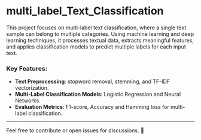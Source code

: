 # multi_label_Text_Classification
This project focuses on multi-label text classification, where a single text sample can belong to multiple categories. Using machine learning and deep learning techniques, it processes textual data, extracts meaningful features, and applies classification models to predict multiple labels for each input text.

### **Key Features:**
- **Text Preprocessing**: stopword removal, stemming, and TF-IDF vectorization.
- **Multi-Label Classification Models**: Logistic Regression and Neural Networks.
- **Evaluation Metrics**: F1-score, Accuracy and Hamming loss for multi-label classification.

---
  Feel free to contribute or open issues for discussions. 🚀
